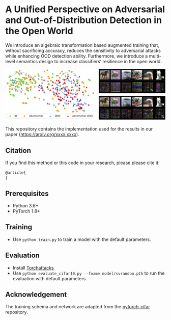 #  A Unified Perspective on Adversarial and Out-of-Distribution Detection in the Open World

We introduce an algebraic transformation based augmented training that, without sacrificing accuracy, reduces the sensitivity to adversarial attacks while enhancing OOD detection ability. Furthermore, we introduce a multi-level semantics design to increase classifiers’ resilience in the open world.

![Alt text](figure.png?raw=true "The left column shows a view of classification in the open world from its logits-space that is reduced to two dimensions by the t-SNE method. All samples are predicted as the dog class. ID samples are CIFAR10 images. Adversarial samples are ID with FGSM attack. OOD samples are SVHN images. The right column includes training samples transformed with our method SVrandom and normalized difference to their original CIFAR10 images.")

This repository contains the implementation used for the results in our paper (https://arxiv.org/xxxx.xxxx).


## Citation

If you find this method or this code in your research, please please cite it:

    @article{
    }


## Prerequisites
* Python 3.6+
* PyTorch 1.8+


## Training
* Use `python train.py` to train a model with the default parameters.


## Evaluation
* Install [Torchattacks](https://github.com/Harry24k/adversarial-attacks-pytorch) 
* Use `python evaluate_cifar10.py --fname model/svrandom.pth` to run the evaluation with default parameters.


## Acknowledgement
The training schema and network are adapted from the [pytorch-cifar](https://github.com/kuangliu/pytorch-cifar) repository.
